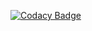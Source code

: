 
[![Codacy Badge](https://app.codacy.com/project/badge/Grade/60848aa7f2a9419a8bcabf9dacb4779a)](https://www.codacy.com/gh/AKIVISHNU473/M2-EmbSys/dashboard?utm_source=github.com&amp;utm_medium=referral&amp;utm_content=AKIVISHNU473/M2-EmbSys&amp;utm_campaign=Badge_Grade)
